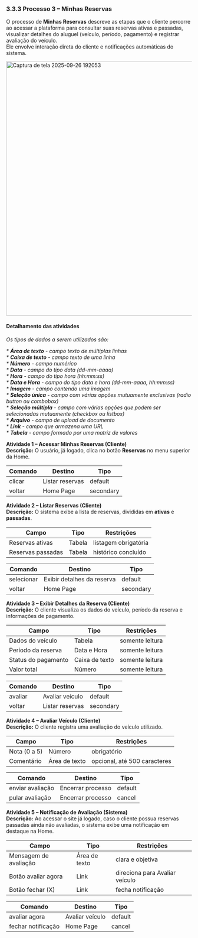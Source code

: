 ### 3.3.3 Processo 3 – Minhas Reservas

O processo de **Minhas Reservas** descreve as etapas que o cliente percorre ao acessar a plataforma para consultar suas reservas ativas e passadas, visualizar detalhes do aluguel (veículo, período, pagamento) e registrar avaliação do veículo.  
Ele envolve interação direta do cliente e notificações automáticas do sistema.

<img width="1043" height="688" alt="Captura de tela 2025-09-26 192053" src="../images/process3.png" />

#### Detalhamento das atividades

_Os tipos de dados a serem utilizados são:_

_* **Área de texto** - campo texto de múltiplas linhas_  
_* **Caixa de texto** - campo texto de uma linha_  
_* **Número** - campo numérico_  
_* **Data** - campo do tipo data (dd-mm-aaaa)_  
_* **Hora** - campo do tipo hora (hh:mm:ss)_  
_* **Data e Hora** - campo do tipo data e hora (dd-mm-aaaa, hh:mm:ss)_  
_* **Imagem** - campo contendo uma imagem_  
_* **Seleção única** - campo com várias opções mutuamente exclusivas (radio button ou combobox)_  
_* **Seleção múltipla** - campo com várias opções que podem ser selecionadas mutuamente (checkbox ou listbox)_  
_* **Arquivo** - campo de upload de documento_  
_* **Link** - campo que armazena uma URL_  
_* **Tabela** - campo formado por uma matriz de valores_  

**Atividade 1 – Acessar Minhas Reservas (Cliente)**  
**Descrição:** O usuário, já logado, clica no botão **Reservas** no menu superior da Home.  

| **Comando**   | **Destino**              | **Tipo**   |
|---------------|--------------------------|------------|
| clicar        | Listar reservas          | default    |
| voltar        | Home Page                | secondary  |

**Atividade 2 – Listar Reservas (Cliente)**  
**Descrição:** O sistema exibe a lista de reservas, divididas em **ativas** e **passadas**.  

| **Campo**            | **Tipo**   | **Restrições**                     |
|----------------------|------------|------------------------------------|
| Reservas ativas      | Tabela     | listagem obrigatória               |
| Reservas passadas    | Tabela     | histórico concluído                 |

| **Comando**   | **Destino**                | **Tipo**   |
|---------------|----------------------------|------------|
| selecionar    | Exibir detalhes da reserva | default    |
| voltar        | Home Page                  | secondary  |

**Atividade 3 – Exibir Detalhes da Reserva (Cliente)**  
**Descrição:** O cliente visualiza os dados do veículo, período da reserva e informações de pagamento.  

| **Campo**            | **Tipo**       | **Restrições**       |
|----------------------|----------------|----------------------|
| Dados do veículo     | Tabela         | somente leitura      |
| Período da reserva   | Data e Hora    | somente leitura      |
| Status do pagamento  | Caixa de texto | somente leitura      |
| Valor total          | Número         | somente leitura      |

| **Comando**   | **Destino**          | **Tipo**   |
|---------------|----------------------|------------|
| avaliar       | Avaliar veículo      | default    |
| voltar        | Listar reservas      | secondary  |

**Atividade 4 – Avaliar Veículo (Cliente)**  
**Descrição:** O cliente registra uma avaliação do veículo utilizado.  

| **Campo**        | **Tipo**        | **Restrições**                  |
|------------------|-----------------|---------------------------------|
| Nota (0 a 5)     | Número          | obrigatório                     |
| Comentário       | Área de texto   | opcional, até 500 caracteres    |

| **Comando**         | **Destino**         | **Tipo**   |
|---------------------|---------------------|------------|
| enviar avaliação    | Encerrar processo   | default    |
| pular avaliação     | Encerrar processo   | cancel     |

**Atividade 5 – Notificação de Avaliação (Sistema)**  
**Descrição:** Ao acessar o site já logado, caso o cliente possua reservas passadas ainda não avaliadas, o sistema exibe uma notificação em destaque na Home.  

| **Campo**                | **Tipo**       | **Restrições**               |
|--------------------------|----------------|------------------------------|
| Mensagem de avaliação    | Área de texto  | clara e objetiva             |
| Botão avaliar agora      | Link           | direciona para Avaliar veículo |
| Botão fechar (X)         | Link           | fecha notificação            |

| **Comando**       | **Destino**          | **Tipo**   |
|-------------------|----------------------|------------|
| avaliar agora     | Avaliar veículo      | default    |
| fechar notificação| Home Page            | cancel     |
